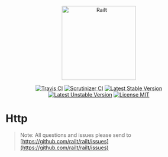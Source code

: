 <p align="center">
    <img src="https://railt.org/images/logo-dark.svg" width="200" alt="Railt" />
</p>

<p align="center">
    <a href="https://travis-ci.org/railt/http"><img src="https://travis-ci.org/railt/http.svg?branch=1.4.x" alt="Travis CI" /></a>
    <a href="https://scrutinizer-ci.com/g/railt/http/?branch=1.4.x"><img src="https://scrutinizer-ci.com/g/railt/http/badges/quality-score.png?b=1.4.x" alt="Scrutinizer CI" /></a>
    <a href="https://packagist.org/packages/railt/http"><img src="https://poser.pugx.org/railt/http/version" alt="Latest Stable Version"></a>
    <a href="https://packagist.org/packages/railt/http"><img src="https://poser.pugx.org/railt/http/v/unstable" alt="Latest Unstable Version"></a>
    <a href="https://raw.githubusercontent.com/railt/http/master/LICENSE.md"><img src="https://poser.pugx.org/railt/http/license" alt="License MIT"></a>
</p>

# Http

> Note: All questions and issues please send 
to [https://github.com/railt/railt/issues](https://github.com/railt/railt/issues)


